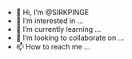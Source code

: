 - 👋 Hi, I’m @SIRKPINGE
- 👀 I’m interested in ...
- 🌱 I’m currently learning ...
- 💞️ I’m looking to collaborate on ...
- 📫 How to reach me ...

<!---
SIRKPINGE/SIRKPINGE is a ✨ special ✨ repository because its `README.md` (this file) appears on your GitHub profile.
You can click the Preview link to take a look at your changes.
--->
